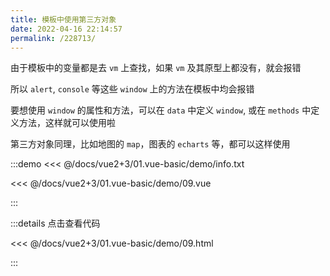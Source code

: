```yaml
---
title: 模板中使用第三方对象
date: 2022-04-16 22:14:57
permalink: /228713/
---
```


由于模板中的变量都是去 `vm` 上查找，如果 `vm` 及其原型上都没有，就会报错

所以 `alert`, `console` 等这些 `window` 上的方法在模板中均会报错

要想使用 `window` 的属性和方法，可以在 `data` 中定义 `window`, 或在 `methods` 中定义方法，这样就可以使用啦

第三方对象同理，比如地图的 `map`，图表的 `echarts` 等，都可以这样使用

:::demo <<< @/docs/vue2+3/01.vue-basic/demo/info.txt

<<< @/docs/vue2+3/01.vue-basic/demo/09.vue

:::

:::details 点击查看代码

<<< @/docs/vue2+3/01.vue-basic/demo/09.html

:::
